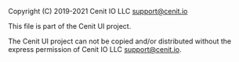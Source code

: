 Copyright (C) 2019-2021 Cenit IO LLC <support@cenit.io>

This file is part of the Cenit UI project.

The Cenit UI project can not be copied and/or distributed without the express
permission of Cenit IO LLC <support@cenit.io>.
